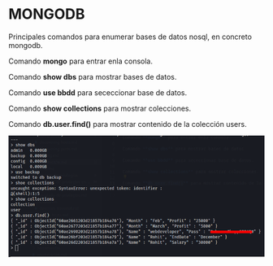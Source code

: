 # MONGODB

Principales comandos para enumerar bases de datos nosql, en concreto mongodb.

Comando **mongo** para entrar enla consola.

Comando **show dbs** para mostrar bases de datos.

Comando **use bbdd** para sececcionar base de datos.

Comando **show collections** para mostrar colecciones.

Comando **db.user.find()** para mostrar contenido de la colección users.

![](/.gitbook/assets/mongo.png)